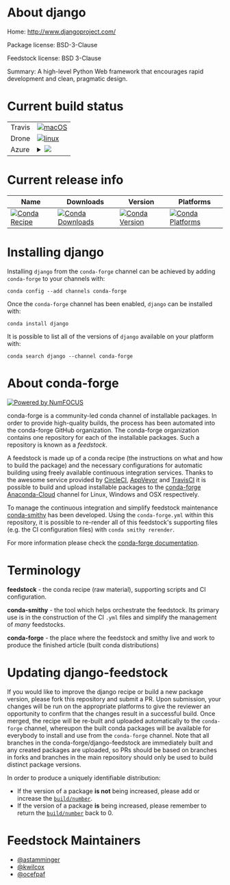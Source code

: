 About django
============

Home: http://www.djangoproject.com/

Package license: BSD-3-Clause

Feedstock license: BSD 3-Clause

Summary: A high-level Python Web framework that encourages rapid development and clean, pragmatic design.



Current build status
====================


<table><tr>
    <td>Travis</td>
    <td>
      <a href="https://travis-ci.com/conda-forge/django-feedstock">
        <img alt="macOS" src="https://img.shields.io/travis/com/conda-forge/django-feedstock/master.svg?label=macOS">
      </a>
    </td>
  </tr><tr>
    <td>Drone</td>
    <td>
      <a href="https://cloud.drone.io/conda-forge/django-feedstock">
        <img alt="linux" src="https://img.shields.io/drone/build/conda-forge/master.svg?label=Linux">
      </a>
    </td>
  </tr>
    
  <tr>
    <td>Azure</td>
    <td>
      <details>
        <summary>
          <a href="https://dev.azure.com/conda-forge/feedstock-builds/_build/latest?definitionId=236&branchName=master">
            <img src="https://dev.azure.com/conda-forge/feedstock-builds/_apis/build/status/django-feedstock?branchName=master">
          </a>
        </summary>
        <table>
          <thead><tr><th>Variant</th><th>Status</th></tr></thead>
          <tbody><tr>
              <td>linux_aarch64_python3.6.____73_pypypython_implpypy</td>
              <td>
                <a href="https://dev.azure.com/conda-forge/feedstock-builds/_build/latest?definitionId=236&branchName=master">
                  <img src="https://dev.azure.com/conda-forge/feedstock-builds/_apis/build/status/django-feedstock?branchName=master&jobName=linux&configuration=linux_aarch64_python3.6.____73_pypypython_implpypy" alt="variant">
                </a>
              </td>
            </tr><tr>
              <td>linux_aarch64_python3.6.____cpythonpython_implcpython</td>
              <td>
                <a href="https://dev.azure.com/conda-forge/feedstock-builds/_build/latest?definitionId=236&branchName=master">
                  <img src="https://dev.azure.com/conda-forge/feedstock-builds/_apis/build/status/django-feedstock?branchName=master&jobName=linux&configuration=linux_aarch64_python3.6.____cpythonpython_implcpython" alt="variant">
                </a>
              </td>
            </tr><tr>
              <td>linux_aarch64_python3.7.____cpythonpython_implcpython</td>
              <td>
                <a href="https://dev.azure.com/conda-forge/feedstock-builds/_build/latest?definitionId=236&branchName=master">
                  <img src="https://dev.azure.com/conda-forge/feedstock-builds/_apis/build/status/django-feedstock?branchName=master&jobName=linux&configuration=linux_aarch64_python3.7.____cpythonpython_implcpython" alt="variant">
                </a>
              </td>
            </tr><tr>
              <td>linux_aarch64_python3.8.____cpythonpython_implcpython</td>
              <td>
                <a href="https://dev.azure.com/conda-forge/feedstock-builds/_build/latest?definitionId=236&branchName=master">
                  <img src="https://dev.azure.com/conda-forge/feedstock-builds/_apis/build/status/django-feedstock?branchName=master&jobName=linux&configuration=linux_aarch64_python3.8.____cpythonpython_implcpython" alt="variant">
                </a>
              </td>
            </tr><tr>
              <td>linux_ppc64le_python3.6.____73_pypypython_implpypy</td>
              <td>
                <a href="https://dev.azure.com/conda-forge/feedstock-builds/_build/latest?definitionId=236&branchName=master">
                  <img src="https://dev.azure.com/conda-forge/feedstock-builds/_apis/build/status/django-feedstock?branchName=master&jobName=linux&configuration=linux_ppc64le_python3.6.____73_pypypython_implpypy" alt="variant">
                </a>
              </td>
            </tr><tr>
              <td>linux_ppc64le_python3.6.____cpythonpython_implcpython</td>
              <td>
                <a href="https://dev.azure.com/conda-forge/feedstock-builds/_build/latest?definitionId=236&branchName=master">
                  <img src="https://dev.azure.com/conda-forge/feedstock-builds/_apis/build/status/django-feedstock?branchName=master&jobName=linux&configuration=linux_ppc64le_python3.6.____cpythonpython_implcpython" alt="variant">
                </a>
              </td>
            </tr><tr>
              <td>linux_ppc64le_python3.7.____cpythonpython_implcpython</td>
              <td>
                <a href="https://dev.azure.com/conda-forge/feedstock-builds/_build/latest?definitionId=236&branchName=master">
                  <img src="https://dev.azure.com/conda-forge/feedstock-builds/_apis/build/status/django-feedstock?branchName=master&jobName=linux&configuration=linux_ppc64le_python3.7.____cpythonpython_implcpython" alt="variant">
                </a>
              </td>
            </tr><tr>
              <td>linux_ppc64le_python3.8.____cpythonpython_implcpython</td>
              <td>
                <a href="https://dev.azure.com/conda-forge/feedstock-builds/_build/latest?definitionId=236&branchName=master">
                  <img src="https://dev.azure.com/conda-forge/feedstock-builds/_apis/build/status/django-feedstock?branchName=master&jobName=linux&configuration=linux_ppc64le_python3.8.____cpythonpython_implcpython" alt="variant">
                </a>
              </td>
            </tr><tr>
              <td>linux_python3.6.____73_pypypython_implpypy</td>
              <td>
                <a href="https://dev.azure.com/conda-forge/feedstock-builds/_build/latest?definitionId=236&branchName=master">
                  <img src="https://dev.azure.com/conda-forge/feedstock-builds/_apis/build/status/django-feedstock?branchName=master&jobName=linux&configuration=linux_python3.6.____73_pypypython_implpypy" alt="variant">
                </a>
              </td>
            </tr><tr>
              <td>linux_python3.6.____cpythonpython_implcpython</td>
              <td>
                <a href="https://dev.azure.com/conda-forge/feedstock-builds/_build/latest?definitionId=236&branchName=master">
                  <img src="https://dev.azure.com/conda-forge/feedstock-builds/_apis/build/status/django-feedstock?branchName=master&jobName=linux&configuration=linux_python3.6.____cpythonpython_implcpython" alt="variant">
                </a>
              </td>
            </tr><tr>
              <td>linux_python3.7.____cpythonpython_implcpython</td>
              <td>
                <a href="https://dev.azure.com/conda-forge/feedstock-builds/_build/latest?definitionId=236&branchName=master">
                  <img src="https://dev.azure.com/conda-forge/feedstock-builds/_apis/build/status/django-feedstock?branchName=master&jobName=linux&configuration=linux_python3.7.____cpythonpython_implcpython" alt="variant">
                </a>
              </td>
            </tr><tr>
              <td>linux_python3.8.____cpythonpython_implcpython</td>
              <td>
                <a href="https://dev.azure.com/conda-forge/feedstock-builds/_build/latest?definitionId=236&branchName=master">
                  <img src="https://dev.azure.com/conda-forge/feedstock-builds/_apis/build/status/django-feedstock?branchName=master&jobName=linux&configuration=linux_python3.8.____cpythonpython_implcpython" alt="variant">
                </a>
              </td>
            </tr><tr>
              <td>osx_python3.6.____73_pypypython_implpypy</td>
              <td>
                <a href="https://dev.azure.com/conda-forge/feedstock-builds/_build/latest?definitionId=236&branchName=master">
                  <img src="https://dev.azure.com/conda-forge/feedstock-builds/_apis/build/status/django-feedstock?branchName=master&jobName=osx&configuration=osx_python3.6.____73_pypypython_implpypy" alt="variant">
                </a>
              </td>
            </tr><tr>
              <td>osx_python3.6.____cpythonpython_implcpython</td>
              <td>
                <a href="https://dev.azure.com/conda-forge/feedstock-builds/_build/latest?definitionId=236&branchName=master">
                  <img src="https://dev.azure.com/conda-forge/feedstock-builds/_apis/build/status/django-feedstock?branchName=master&jobName=osx&configuration=osx_python3.6.____cpythonpython_implcpython" alt="variant">
                </a>
              </td>
            </tr><tr>
              <td>osx_python3.7.____cpythonpython_implcpython</td>
              <td>
                <a href="https://dev.azure.com/conda-forge/feedstock-builds/_build/latest?definitionId=236&branchName=master">
                  <img src="https://dev.azure.com/conda-forge/feedstock-builds/_apis/build/status/django-feedstock?branchName=master&jobName=osx&configuration=osx_python3.7.____cpythonpython_implcpython" alt="variant">
                </a>
              </td>
            </tr><tr>
              <td>osx_python3.8.____cpythonpython_implcpython</td>
              <td>
                <a href="https://dev.azure.com/conda-forge/feedstock-builds/_build/latest?definitionId=236&branchName=master">
                  <img src="https://dev.azure.com/conda-forge/feedstock-builds/_apis/build/status/django-feedstock?branchName=master&jobName=osx&configuration=osx_python3.8.____cpythonpython_implcpython" alt="variant">
                </a>
              </td>
            </tr><tr>
              <td>win_python3.6.____cpython</td>
              <td>
                <a href="https://dev.azure.com/conda-forge/feedstock-builds/_build/latest?definitionId=236&branchName=master">
                  <img src="https://dev.azure.com/conda-forge/feedstock-builds/_apis/build/status/django-feedstock?branchName=master&jobName=win&configuration=win_python3.6.____cpython" alt="variant">
                </a>
              </td>
            </tr><tr>
              <td>win_python3.7.____cpython</td>
              <td>
                <a href="https://dev.azure.com/conda-forge/feedstock-builds/_build/latest?definitionId=236&branchName=master">
                  <img src="https://dev.azure.com/conda-forge/feedstock-builds/_apis/build/status/django-feedstock?branchName=master&jobName=win&configuration=win_python3.7.____cpython" alt="variant">
                </a>
              </td>
            </tr><tr>
              <td>win_python3.8.____cpython</td>
              <td>
                <a href="https://dev.azure.com/conda-forge/feedstock-builds/_build/latest?definitionId=236&branchName=master">
                  <img src="https://dev.azure.com/conda-forge/feedstock-builds/_apis/build/status/django-feedstock?branchName=master&jobName=win&configuration=win_python3.8.____cpython" alt="variant">
                </a>
              </td>
            </tr>
          </tbody>
        </table>
      </details>
    </td>
  </tr>
</table>

Current release info
====================

| Name | Downloads | Version | Platforms |
| --- | --- | --- | --- |
| [![Conda Recipe](https://img.shields.io/badge/recipe-django-green.svg)](https://anaconda.org/conda-forge/django) | [![Conda Downloads](https://img.shields.io/conda/dn/conda-forge/django.svg)](https://anaconda.org/conda-forge/django) | [![Conda Version](https://img.shields.io/conda/vn/conda-forge/django.svg)](https://anaconda.org/conda-forge/django) | [![Conda Platforms](https://img.shields.io/conda/pn/conda-forge/django.svg)](https://anaconda.org/conda-forge/django) |

Installing django
=================

Installing `django` from the `conda-forge` channel can be achieved by adding `conda-forge` to your channels with:

```
conda config --add channels conda-forge
```

Once the `conda-forge` channel has been enabled, `django` can be installed with:

```
conda install django
```

It is possible to list all of the versions of `django` available on your platform with:

```
conda search django --channel conda-forge
```


About conda-forge
=================

[![Powered by NumFOCUS](https://img.shields.io/badge/powered%20by-NumFOCUS-orange.svg?style=flat&colorA=E1523D&colorB=007D8A)](http://numfocus.org)

conda-forge is a community-led conda channel of installable packages.
In order to provide high-quality builds, the process has been automated into the
conda-forge GitHub organization. The conda-forge organization contains one repository
for each of the installable packages. Such a repository is known as a *feedstock*.

A feedstock is made up of a conda recipe (the instructions on what and how to build
the package) and the necessary configurations for automatic building using freely
available continuous integration services. Thanks to the awesome service provided by
[CircleCI](https://circleci.com/), [AppVeyor](https://www.appveyor.com/)
and [TravisCI](https://travis-ci.com/) it is possible to build and upload installable
packages to the [conda-forge](https://anaconda.org/conda-forge)
[Anaconda-Cloud](https://anaconda.org/) channel for Linux, Windows and OSX respectively.

To manage the continuous integration and simplify feedstock maintenance
[conda-smithy](https://github.com/conda-forge/conda-smithy) has been developed.
Using the ``conda-forge.yml`` within this repository, it is possible to re-render all of
this feedstock's supporting files (e.g. the CI configuration files) with ``conda smithy rerender``.

For more information please check the [conda-forge documentation](https://conda-forge.org/docs/).

Terminology
===========

**feedstock** - the conda recipe (raw material), supporting scripts and CI configuration.

**conda-smithy** - the tool which helps orchestrate the feedstock.
                   Its primary use is in the construction of the CI ``.yml`` files
                   and simplify the management of *many* feedstocks.

**conda-forge** - the place where the feedstock and smithy live and work to
                  produce the finished article (built conda distributions)


Updating django-feedstock
=========================

If you would like to improve the django recipe or build a new
package version, please fork this repository and submit a PR. Upon submission,
your changes will be run on the appropriate platforms to give the reviewer an
opportunity to confirm that the changes result in a successful build. Once
merged, the recipe will be re-built and uploaded automatically to the
`conda-forge` channel, whereupon the built conda packages will be available for
everybody to install and use from the `conda-forge` channel.
Note that all branches in the conda-forge/django-feedstock are
immediately built and any created packages are uploaded, so PRs should be based
on branches in forks and branches in the main repository should only be used to
build distinct package versions.

In order to produce a uniquely identifiable distribution:
 * If the version of a package **is not** being increased, please add or increase
   the [``build/number``](https://conda.io/docs/user-guide/tasks/build-packages/define-metadata.html#build-number-and-string).
 * If the version of a package **is** being increased, please remember to return
   the [``build/number``](https://conda.io/docs/user-guide/tasks/build-packages/define-metadata.html#build-number-and-string)
   back to 0.

Feedstock Maintainers
=====================

* [@astamminger](https://github.com/astamminger/)
* [@kwilcox](https://github.com/kwilcox/)
* [@ocefpaf](https://github.com/ocefpaf/)

